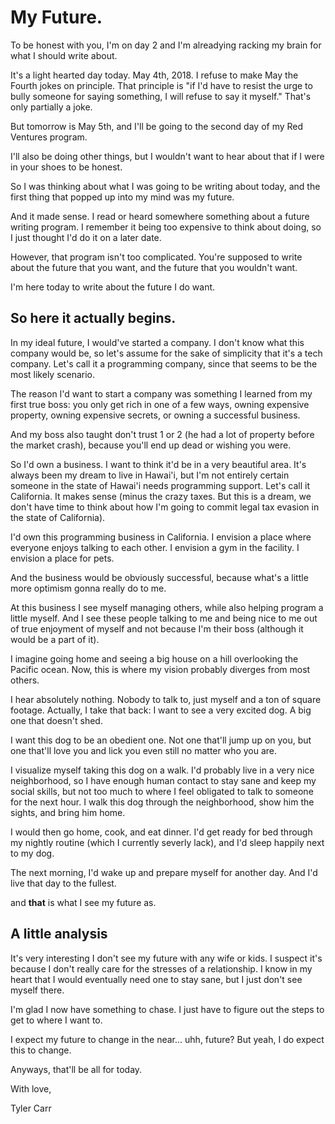 # My Future.

To be honest with you, I'm on day 2 and I'm alreadying racking my brain for what I should write about.

It's a light hearted day today. May 4th, 2018. I refuse to make May the Fourth jokes on principle. That principle is "if I'd have to resist the urge to bully someone for saying something, I will refuse to say it myself." That's only partially a joke.

But tomorrow is May 5th, and I'll be going to the second day of my Red Ventures program.

I'll also be doing other things, but I wouldn't want to hear about that if I were in your shoes to be honest.

So I was thinking about what I was going to be writing about today, and the first thing that popped up into my mind was my future.

And it made sense. I read or heard somewhere something about a future writing program. I remember it being too expensive to think about doing, so I just thought I'd do it on a later date.

However, that program isn't too complicated. You're supposed to write about the future that you want, and the future that you wouldn't want. 

I'm here today to write about the future I do want. 

## So here it actually begins. 

In my ideal future, I would've started a company. I don't know what this company would be, so let's assume for the sake of simplicity that it's a tech company. Let's call it a programming company, since that seems to be the most likely scenario. 

The reason I'd want to start a company was something I learned from my first true boss: you only get rich in one of a few ways, owning expensive property, owning expensive secrets, or owning a successful business. 

And my boss also taught don't trust 1 or 2 (he had a lot of property before the market crash), because you'll end up dead or wishing you were.

So I'd own a business. I want to think it'd be in a very beautiful area. It's always been my dream to live in Hawai'i, but I'm not entirely certain someone in the state of Hawai'i needs programming support. Let's call it California. It makes sense (minus the crazy taxes. But this is a dream, we don't have time to think about how I'm going to commit legal tax evasion in the state of California).

I'd own this programming business in California. I envision a place where everyone enjoys talking to each other. I envision a gym in the facility. I envision a place for pets.

And the business would be obviously successful, because what's a little more optimism gonna really do to me.

At this business I see myself managing others, while also helping program a little myself. And I see these people talking to me and being nice to me out of true enjoyment of myself and not because I'm their boss (although it would be a part of it). 

I imagine going home and seeing a big house on a hill overlooking the Pacific ocean. Now, this is where my vision probably diverges from most others.

I hear absolutely nothing. Nobody to talk to, just myself and a ton of square footage. Actually, I take that back: I want to see a very excited dog. A big one that doesn't shed. 

I want this dog to be an obedient one. Not one that'll jump up on you, but one that'll love you and lick you even still no matter who you are.

I visualize myself taking this dog on a walk. I'd probably live in a very nice neighborhood, so I have enough human contact to stay sane and keep my social skills, but not too much to where I feel obligated to talk to someone for the next hour. I walk this dog through the neighborhood, show him the sights, and bring him home. 

I would then go home, cook, and eat dinner. I'd get ready for bed through my nightly routine (which I currently severly lack), and I'd sleep happily next to my dog. 

The next morning, I'd wake up and prepare myself for another day. And I'd live that day to the fullest.

and **that** is what I see my future as. 

## A little analysis

It's very interesting I don't see my future with any wife or kids. I suspect it's because I don't really care for the stresses of a relationship. I know in my heart that I would eventually need one to stay sane, but I just don't see myself there. 

I'm glad I now have something to chase. I just have to figure out the steps to get to where I want to.

I expect my future to change in the near... uhh, future? But yeah, I do expect this to change.

Anyways, that'll be all for today.

With love,

Tyler Carr
